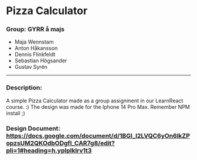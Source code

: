 # Pizza Calculator
### Group: GYRR å majs
- Maja Wennstam
- Anton Håkansson
- Dennis Flinkfeldt
- Sebastian Högsander
- Gustav Syrén 

---
### Description: 
A simple Pizza Calculator made as a group assignment in our LearnReact course. :) 
The design was made for the Iphone 14 Pro Max.
Remember NPM install ;) 

### Design Document: https://docs.google.com/document/d/1BGI_l2LVQC6yOn6lkZPopzsUM2QKOdbODgfl_CAR7g8/edit?pli=1#heading=h.yplplklrv1t3
